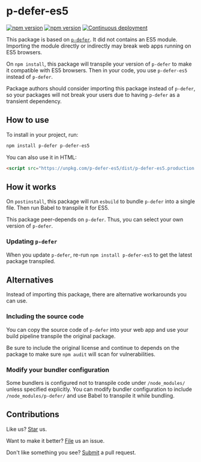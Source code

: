 # p-defer-es5

[![npm version](https://img.shields.io/npm/v/p-defer-es5.svg)](https://www.npmjs.com/package/p-defer-es5) [![npm version](https://img.shields.io/npm/v/p-defer-es5/main.svg)](https://www.npmjs.com/package/p-defer-es5/v/main) [![Continuous deployment](https://github.com/compulim/p-defer-es5/actions/workflows/continuous-deployment.yml/badge.svg?branch=main)](https://github.com/compulim/p-defer-es5/actions/workflows/continuous-deployment.yml)

This package is based on [`p-defer`](https://npmjs.com/package/p-defer). It did not contains an ES5 module. Importing the module directly or indirectly may break web apps running on ES5 browsers.

On `npm install`, this package will transpile your version of `p-defer` to make it compatible with ES5 browsers. Then in your code, you use `p-defer-es5` instead of `p-defer`.

Package authors should consider importing this package instead of `p-defer`, so your packages will not break your users due to having `p-defer` as a transient dependency.

## How to use

To install in your project, run:

```sh
npm install p-defer p-defer-es5
```

You can also use it in HTML:

```html
<script src="https://unpkg.com/p-defer-es5/dist/p-defer-es5.production.min.js"></script>
```

## How it works

On `postinstall`, this package will run `esbuild` to bundle `p-defer` into a single file. Then run Babel to transpile it for ES5.

This package peer-depends on `p-defer`. Thus, you can select your own version of `p-defer`.

### Updating `p-defer`

When you update `p-defer`, re-run `npm install p-defer-es5` to get the latest package transpiled.

## Alternatives

Instead of importing this package, there are alternative workarounds you can use.

### Including the source code

You can copy the source code of `p-defer` into your web app and use your build pipeline transpile the original package.

Be sure to include the original license and continue to depends on the package to make sure `npm audit` will scan for vulnerabilities.

### Modify your bundler configuration

Some bundlers is configured not to transpile code under `/node_modules/` unless specified explicitly. You can modify bundler configuration to include `/node_modules/p-defer/` and use Babel to transpile it while bundling.

## Contributions

Like us? [Star](https://github.com/compulim/p-defer-es5/stargazers) us.

Want to make it better? [File](https://github.com/compulim/p-defer-es5/issues) us an issue.

Don't like something you see? [Submit](https://github.com/compulim/p-defer-es5/pulls) a pull request.
